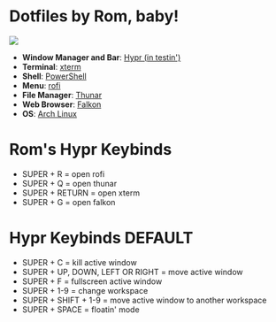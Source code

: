 # Dotfiles by Rom, baby!

<img src=screenshot/1.jpg>

- **Window Manager and Bar**: [Hypr (in testin')](https://github.com/vaxerski/Hypr)
- **Terminal**: [xterm](https://linux.die.net/man/1/xterm)
- **Shell**: [PowerShell](https://github.com/PowerShell/PowerShell)
- **Menu**: [rofi](https://github.com/adi1090x/rofi)
- **File Manager**: [Thunar](https://wiki.archlinux.org/title/thunar)
- **Web Browser**: [Falkon](https://www.falkon.org/)
- **OS**: [Arch Linux](https://wiki.archlinux.org/)

# Rom's Hypr Keybinds 

- SUPER + R = open rofi
- SUPER + Q = open thunar
- SUPER + RETURN = open xterm
- SUPER + G = open falkon

# Hypr Keybinds DEFAULT

- SUPER + C = kill active window
- SUPER + UP, DOWN, LEFT OR RIGHT = move active window
- SUPER + F = fullscreen active window
- SUPER + 1-9 = change workspace
- SUPER + SHIFT + 1-9 = move active window to another workspace
- SUPER + SPACE = floatin' mode
